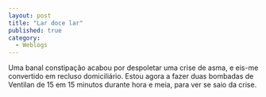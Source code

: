 ```yaml
---
layout: post
title: "Lar doce lar"
published: true
category:
  - Weblogs
---
```

<p>Uma banal constipação acabou por despoletar uma crise de asma, e eis-me convertido em recluso domiciliário. Estou agora a fazer duas bombadas de Ventilan de 15 em 15 minutos durante hora e meia, para ver se saio da crise.</p>

